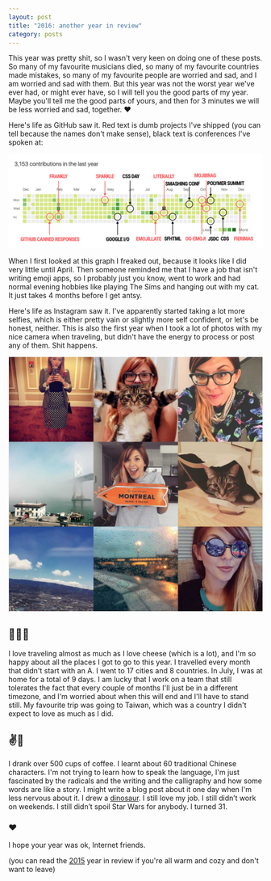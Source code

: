 ```yaml
---
layout: post
title: "2016: another year in review"
category: posts
---
```

This year was pretty shit, so I wasn't very keen on doing
one of these posts. So many of my favourite musicians died, so many of my
favourite countries made mistakes, so many of my favourite people are worried and
sad, and I am worried and sad with them. But this year was not the worst year
we've ever had, or might ever have, so I will tell
you the good parts of my year. Maybe you'll tell me the good parts of yours,
and then for 3 minutes we will be less worried and sad, together. ❤️

Here's life as GitHub saw it. Red text is dumb projects I've shipped (you can
  tell because the names don't make sense), black text is
conferences I've spoken at:

<img alt="2016 contribution graph with project and conferences markers"
src="/images/2016-review/github.png">

When I first looked at this graph I freaked out,
because it looks like I did very little until April. Then someone reminded me
that I have a job that isn't writing emoji apps, so I probably
just you know, went to work and had normal evening hobbies like playing The Sims
and hanging out with my cat. It just takes 4 months before I get antsy.

Here's life as Instagram saw it. I've apparently started taking a lot more
selfies, which is either pretty vain or slightly more self confident, or let's be
honest, neither. This is also the first year when I took a lot of photos with my nice camera
when traveling, but didn't have the energy to process or post any of them. Shit
happens.

<img alt="2016 contribution graph" src="/images/2016-review/instagram.png">

## 🛫✨🛬
I love traveling almost as much as I love cheese (which is a lot),
and I'm so happy about all the places I got to go to this
year. I travelled every month that didn't start with an A. I went to 17 cities
and 8 countries.
In July, I was at home for a total of 9 days. I am lucky that I work on a team
that still tolerates the fact that every couple of months I'll just be in a
different timezone, and I'm worried about when this will end and I'll have to stand still.
My favourite trip
was going to Taiwan, which was a country I didn't expect to love as
much as I did.

## ✌️🐼
I drank over 500 cups of coffee. I learnt about 60 traditional Chinese characters.
I'm not trying to learn how to speak the language, I'm just fascinated by the radicals and the writing and
the calligraphy and how some words are like a story. I might write a blog post
about it one day when I'm less nervous about it. I drew a [dinosaur](https://dribbble.com/shots/3168680-Polymerosaurus). I still love my job.
I still didn’t work on weekends. I still didn’t spoil Star Wars for anybody. I turned 31.

### ❤️
I hope your year was ok, Internet friends.

(you can read the [2015](../a-year-in-review) year in review if
you're all warm and cozy and don't want to leave)
